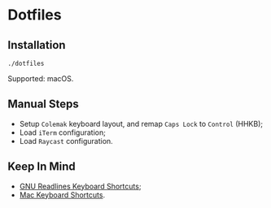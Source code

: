 # Dotfiles

## Installation

```shell
./dotfiles
```

Supported: macOS.

## Manual Steps

- Setup `Colemak` keyboard layout, and remap `Caps Lock` to `Control` (HHKB);
- Load `iTerm` configuration;
- Load `Raycast` configuration.

## Keep In Mind

- [GNU Readlines Keyboard Shortcuts](https://en.wikipedia.org/wiki/GNU_Readline);
- [Mac Keyboard Shortcuts](https://support.apple.com/en-us/HT201236).
